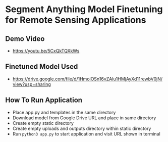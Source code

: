 # Segment Anything Model Finetuning for Remote Sensing Applications
## Demo Video
- https://youtu.be/5CxQkTQXkWs
## Finetuned Model Used
- https://drive.google.com/file/d/1HmoiOSn16vZAIu1HMjAyXd11rewbV0jN/view?usp=sharing
## How To Run Application
- Place app.py and templates in the same directory
- Download model from Google Drive URL and place in same directory
- Create empty static directory
- Create empty uploads and outputs directory within static directory
- Run `python3 app.py` to start application and visit URL shown in terminal
